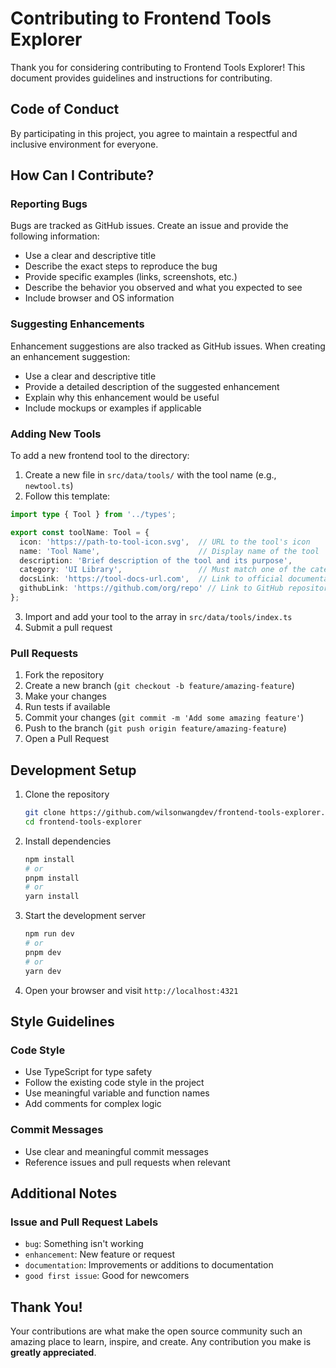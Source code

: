 # Contributing to Frontend Tools Explorer

Thank you for considering contributing to Frontend Tools Explorer! This document provides guidelines and instructions for contributing.

## Code of Conduct

By participating in this project, you agree to maintain a respectful and inclusive environment for everyone.

## How Can I Contribute?

### Reporting Bugs

Bugs are tracked as GitHub issues. Create an issue and provide the following information:

- Use a clear and descriptive title
- Describe the exact steps to reproduce the bug
- Provide specific examples (links, screenshots, etc.)
- Describe the behavior you observed and what you expected to see
- Include browser and OS information

### Suggesting Enhancements

Enhancement suggestions are also tracked as GitHub issues. When creating an enhancement suggestion:

- Use a clear and descriptive title
- Provide a detailed description of the suggested enhancement
- Explain why this enhancement would be useful
- Include mockups or examples if applicable

### Adding New Tools

To add a new frontend tool to the directory:

1. Create a new file in `src/data/tools/` with the tool name (e.g., `newtool.ts`)
2. Follow this template:

```typescript
import type { Tool } from '../types';

export const toolName: Tool = {
  icon: 'https://path-to-tool-icon.svg',  // URL to the tool's icon
  name: 'Tool Name',                      // Display name of the tool
  description: 'Brief description of the tool and its purpose',
  category: 'UI Library',                 // Must match one of the categories in types.ts
  docsLink: 'https://tool-docs-url.com',  // Link to official documentation
  githubLink: 'https://github.com/org/repo' // Link to GitHub repository
};
```

3. Import and add your tool to the array in `src/data/tools/index.ts`
4. Submit a pull request

### Pull Requests

1. Fork the repository
2. Create a new branch (`git checkout -b feature/amazing-feature`)
3. Make your changes
4. Run tests if available
5. Commit your changes (`git commit -m 'Add some amazing feature'`)
6. Push to the branch (`git push origin feature/amazing-feature`)
7. Open a Pull Request

## Development Setup

1. Clone the repository
   ```sh
   git clone https://github.com/wilsonwangdev/frontend-tools-explorer.git
   cd frontend-tools-explorer
   ```

2. Install dependencies
   ```sh
   npm install
   # or
   pnpm install
   # or
   yarn install
   ```

3. Start the development server
   ```sh
   npm run dev
   # or
   pnpm dev
   # or
   yarn dev
   ```

4. Open your browser and visit `http://localhost:4321`

## Style Guidelines

### Code Style

- Use TypeScript for type safety
- Follow the existing code style in the project
- Use meaningful variable and function names
- Add comments for complex logic

### Commit Messages

- Use clear and meaningful commit messages
- Reference issues and pull requests when relevant

## Additional Notes

### Issue and Pull Request Labels

- `bug`: Something isn't working
- `enhancement`: New feature or request
- `documentation`: Improvements or additions to documentation
- `good first issue`: Good for newcomers

## Thank You!

Your contributions are what make the open source community such an amazing place to learn, inspire, and create. Any contribution you make is **greatly appreciated**.